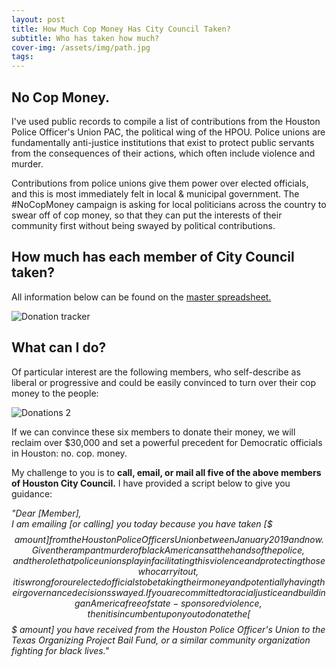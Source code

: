 ```yaml
---
layout: post
title: How Much Cop Money Has City Council Taken?
subtitle: Who has taken how much?
cover-img: /assets/img/path.jpg
tags: 
---
```


## No Cop Money.
I've used public records to compile a list of contributions from the Houston Police Officer's Union PAC, the political wing of the HPOU. Police unions are fundamentally anti-justice institutions that exist to protect public servants from the consequences of their actions, which often include violence and murder.								

Contributions from police unions give them power over elected officials, and this is most immediately felt in local & municipal government. The #NoCopMoney campaign is asking for local politicians across the country to swear off of cop money, so that they can put the interests of their community first without being swayed by political contributions. 		

## How much has each member of City Council taken?
All information below can be found on the [master spreadsheet.](https://docs.google.com/spreadsheets/d/1n62LkuxhkhLRrmdSMixKzL5Rxz7GDGVpWQxgLsx1jdc/edit#gid=0)

![Donation tracker](https://i.imgur.com/jjPZcxe.png)

## What can I do? 

Of particular interest are the following members, who self-describe as liberal or progressive and could be easily convinced to turn over their cop money to the people:

![Donations 2](https://i.imgur.com/5r2XDJa.png)

If we can convince these six members to donate their money, we will reclaim over $30,000 and set a powerful precedent for Democratic officials in Houston: no. cop. money.

My challenge to you is to **call, email, or mail all five of the above members of Houston City Council.** I have provided a script below to give you guidance:

_"Dear [Member], 								
I am emailing [or calling] you today because you have taken [$$$ amount] from the Houston Police Officers Union between January 2019 and now.	Given the rampant murder of black Americans at the hands of the police, and the role that police unions play in facilitating this violence and protecting	those who carry it out, it is wrong for our elected officials to be taking their money and potentially having their governance decisions swayed. If you are committed to racial justice and building an America free of state-sponsored violence, then it is incumbent upon you to donate the [$$$ amount] you have	received from the Houston Police Officer's Union to the Texas Organizing Project Bail Fund, or a similar community organization fighting for black lives."_					
